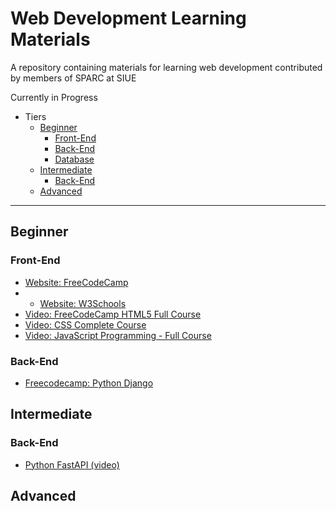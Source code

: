# Web Development Learning Materials
A repository containing materials for learning web development contributed by members of SPARC at SIUE

Currently in Progress

* Tiers
  * [Beginner](#Beginner)
    * [Front-End](#Front-End)
    * [Back-End](#Back-End)
    * [Database](#Database)
  * [Intermediate](#Intermediate)
    * [Back-End](#Back-End-1)
  * [Advanced](#Advanced)

----

## Beginner

### Front-End

- [Website: FreeCodeCamp](https://www.freecodecamp.org/learn)
- - [Website: W3Schools](https://www.w3schools.com)
- [Video: FreeCodeCamp HTML5 Full Course](https://www.youtube.com/watch?v=pQN-pnXPaVg)
- [Video: CSS Complete Course](https://www.youtube.com/watch?v=1Rs2ND1ryYc)
- [Video: JavaScript Programming - Full Course](https://www.youtube.com/watch?v=jS4aFq5-91M)

### Back-End

- [Freecodecamp: Python Django](https://www.youtube.com/watch?v=jBzwzrDvZ18)

## Intermediate

### Back-End

- [Python FastAPI (video)](https://youtu.be/7t2alSnE2-I)


## Advanced

